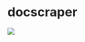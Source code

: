 # docscraper
<img src='https://res.cloudinary.com/darp0mj9i/image/upload/v1681252199/Screen_Shot_2023-04-11_at_17.29.48_fsogak.jpg'/>

